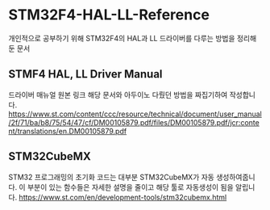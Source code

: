 # STM32F4-HAL-LL-Reference
개인적으로 공부하기 위해 STM32F4의 HAL과 LL 드라이버를 다루는 방법을 정리해둔 문서

## STMF4 HAL, LL Driver Manual
드라이버 매뉴얼 원본 링크
해당 문서와 아두이노 다뤘던 방법을 짜집기하여 작성합니다.
https://www.st.com/content/ccc/resource/technical/document/user_manual/2f/71/ba/b8/75/54/47/cf/DM00105879.pdf/files/DM00105879.pdf/jcr:content/translations/en.DM00105879.pdf

## STM32CubeMX
STM32 프로그래밍의 초기화 코드는 대부분 STM32CubeMX가 자동 생성하여줍니다. 이 부분이 있는 함수들은 자세한 설명을 줄이고 해당 툴로 자동생성이 됨을 알립니다.
https://www.st.com/en/development-tools/stm32cubemx.html
